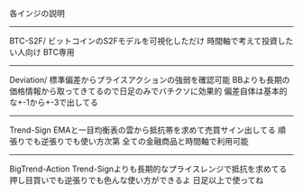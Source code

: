 各インジの説明

---------------------------------------------------------------------------------

BTC-S2F/
ビットコインのS2Fモデルを可視化しただけ
時間軸で考えて投資したい人向け
BTC専用

---------------------------------------------------------------------------------

Deviation/
標準偏差からプライスアクションの強弱を確認可能
BBよりも長期の価格情報から取ってきてるので日足のみでバチクソに効果的
偏差自体は基本的な+-1から+-3で出してる

---------------------------------------------------------------------------------

Trend-Sign 
EMAと一目均衡表の雲から抵抗帯を求めて売買サイン出してる
順張りでも逆張りでも使い方次第
全ての金融商品と時間軸で利用可能

---------------------------------------------------------------------------------

BigTrend-Action
Trend-Signよりも長期的なプライスレンジで抵抗を求めてる
押し目買いでも逆張りでも色んな使い方ができるよ
日足以上で使ってね
